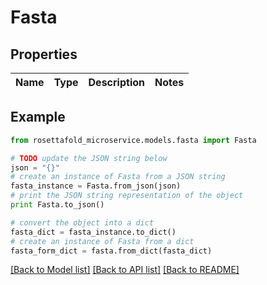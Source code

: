 # Fasta


## Properties

Name | Type | Description | Notes
------------ | ------------- | ------------- | -------------

## Example

```python
from rosettafold_microservice.models.fasta import Fasta

# TODO update the JSON string below
json = "{}"
# create an instance of Fasta from a JSON string
fasta_instance = Fasta.from_json(json)
# print the JSON string representation of the object
print Fasta.to_json()

# convert the object into a dict
fasta_dict = fasta_instance.to_dict()
# create an instance of Fasta from a dict
fasta_form_dict = fasta.from_dict(fasta_dict)
```
[[Back to Model list]](../README.md#documentation-for-models) [[Back to API list]](../README.md#documentation-for-api-endpoints) [[Back to README]](../README.md)


